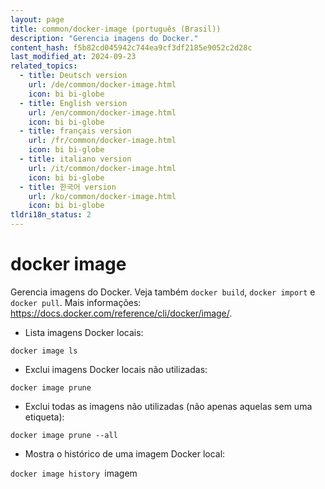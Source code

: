 ```yaml
---
layout: page
title: common/docker-image (português (Brasil))
description: "Gerencia imagens do Docker."
content_hash: f5b82cd045942c744ea9cf3df2185e9052c2d28c
last_modified_at: 2024-09-23
related_topics:
  - title: Deutsch version
    url: /de/common/docker-image.html
    icon: bi bi-globe
  - title: English version
    url: /en/common/docker-image.html
    icon: bi bi-globe
  - title: français version
    url: /fr/common/docker-image.html
    icon: bi bi-globe
  - title: italiano version
    url: /it/common/docker-image.html
    icon: bi bi-globe
  - title: 한국어 version
    url: /ko/common/docker-image.html
    icon: bi bi-globe
tldri18n_status: 2
---
```

# docker image

Gerencia imagens do Docker.
Veja também `docker build`, `docker import` e `docker pull`.
Mais informações: <https://docs.docker.com/reference/cli/docker/image/>.

- Lista imagens Docker locais:

`docker image ls`

- Exclui imagens Docker locais não utilizadas:

`docker image prune`

- Exclui todas as imagens não utilizadas (não apenas aquelas sem uma etiqueta):

`docker image prune --all`

- Mostra o histórico de uma imagem Docker local:

`docker image history `<span class="tldr-var badge badge-pill bg-dark-lm bg-white-dm text-white-lm text-dark-dm font-weight-bold">imagem</span>
